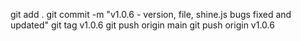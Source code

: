 git add .
git commit -m "v1.0.6 - version, file, shine.js bugs fixed and updated"
git tag v1.0.6
git push origin main
git push origin v1.0.6